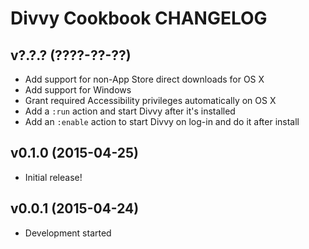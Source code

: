 Divvy Cookbook CHANGELOG
========================

v?.?.? (????-??-??)
-------------------
- Add support for non-App Store direct downloads for OS X
- Add support for Windows
- Grant required Accessibility privileges automatically on OS X
- Add a `:run` action and start Divvy after it's installed
- Add an `:enable` action to start Divvy on log-in and do it after install

v0.1.0 (2015-04-25)
-------------------
- Initial release!

v0.0.1 (2015-04-24)
-------------------
- Development started
